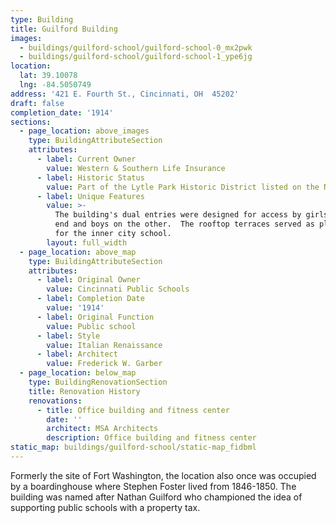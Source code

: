 ```yaml
---
type: Building
title: Guilford Building
images:
  - buildings/guilford-school/guilford-school-0_mx2pwk
  - buildings/guilford-school/guilford-school-1_ype6jg
location:
  lat: 39.10078
  lng: -84.5050749
address: '421 E. Fourth St., Cincinnati, OH  45202'
draft: false
completion_date: '1914'
sections:
  - page_location: above_images
    type: BuildingAttributeSection
    attributes:
      - label: Current Owner
        value: Western & Southern Life Insurance
      - label: Historic Status
        value: Part of the Lytle Park Historic District listed on the NRHP in 1976.
      - label: Unique Features
        value: >-
          The building's dual entries were designed for access by girls on one
          end and boys on the other.  The rooftop terraces served as playgrounds
          for the inner city school.
        layout: full_width
  - page_location: above_map
    type: BuildingAttributeSection
    attributes:
      - label: Original Owner
        value: Cincinnati Public Schools
      - label: Completion Date
        value: '1914'
      - label: Original Function
        value: Public school
      - label: Style
        value: Italian Renaissance
      - label: Architect
        value: Frederick W. Garber
  - page_location: below_map
    type: BuildingRenovationSection
    title: Renovation History
    renovations:
      - title: Office building and fitness center
        date: ''
        architect: MSA Architects
        description: Office building and fitness center
static_map: buildings/guilford-school/static-map_fidbml
---
```


Formerly the site of Fort Washington, the location also once was occupied by a boardinghouse where Stephen Foster lived from 1846-1850. The building was named after Nathan Guilford who championed the idea of supporting public schools with a property tax.
